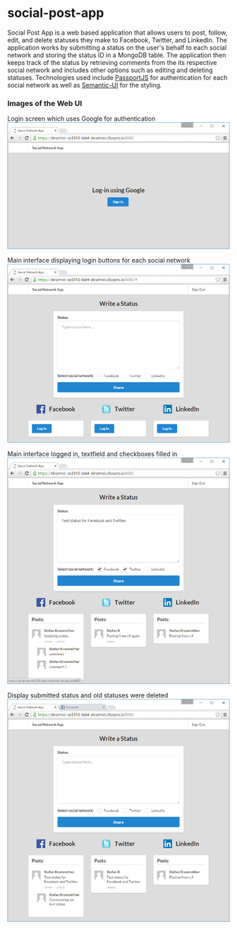 # social-post-app
Social Post App is a web based application that allows users to post, follow, edit, and delete statuses they make to Facebook, Twitter, and LinkedIn. The application works by submitting a status on the user's behalf to each social network and storing the status ID in a MongoDB table. The application then keeps track of the status by retrieving comments from the its respective social network and includes other options such as editing and deleting statuses. Technologies used include [PassportJS](http://passportjs.org/) for authentication for each social network as well as [Semantic-UI](http://semantic-ui.com/) for the styling.

### Images of the Web UI
Login screen which uses Google for authentication
![Login screen](https://raw.githubusercontent.com/stefankram/social-post-app/master/images/img1.png "Login screen")

Main interface displaying login buttons for each social network
![Main interface](https://raw.githubusercontent.com/stefankram/social-post-app/master/images/img2.png "Main interface")

Main interface logged in, textfield and checkboxes filled in
![Logged in](https://raw.githubusercontent.com/stefankram/social-post-app/master/images/img3.png "Logged in")

Display submitted status and old statuses were deleted
![Submit status](https://raw.githubusercontent.com/stefankram/social-post-app/master/images/img4.png "Submit status")
